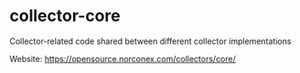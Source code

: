 collector-core
==============

Collector-related code shared between different collector implementations

Website: https://opensource.norconex.com/collectors/core/
